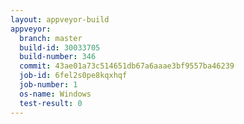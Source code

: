 ```yaml
---
layout: appveyor-build
appveyor:
  branch: master
  build-id: 30033705
  build-number: 346
  commit: 43ae01a73c514651db67a6aaae3bf9557ba46239
  job-id: 6fel2s0pe8kqxhqf
  job-number: 1
  os-name: Windows
  test-result: 0
---
```

